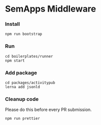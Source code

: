# SemApps Middleware

### Install

```
npm run bootstrap
```

### Run

```
cd boilerplates/runner
npm start
```

### Add package

```
cd packages/activitypub
lerna add jsonld
```

### Cleanup code

Please do this before every PR submission.

```
npm run prettier
```
